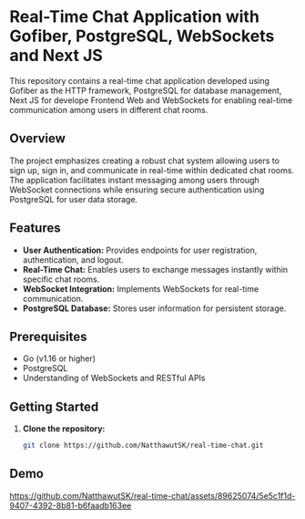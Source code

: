 # Real-Time Chat Application with Gofiber, PostgreSQL, WebSockets and Next JS

This repository contains a real-time chat application developed using Gofiber as the HTTP framework, PostgreSQL for database management, Next JS for develope Frontend Web and WebSockets for enabling real-time communication among users in different chat rooms. 

## Overview

The project emphasizes creating a robust chat system allowing users to sign up, sign in, and communicate in real-time within dedicated chat rooms. The application facilitates instant messaging among users through WebSocket connections while ensuring secure authentication using PostgreSQL for user data storage.

## Features

- **User Authentication:** Provides endpoints for user registration, authentication, and logout.
- **Real-Time Chat:** Enables users to exchange messages instantly within specific chat rooms.
- **WebSocket Integration:** Implements WebSockets for real-time communication.
- **PostgreSQL Database:** Stores user information for persistent storage.

## Prerequisites

- Go (v1.16 or higher)
- PostgreSQL
- Understanding of WebSockets and RESTful APIs

## Getting Started

1. **Clone the repository:**
   ```bash
   git clone https://github.com/NatthawutSK/real-time-chat.git
   ```

## Demo
https://github.com/NatthawutSK/real-time-chat/assets/89625074/5e5c1f1d-9407-4392-8b81-b6faadb163ee
